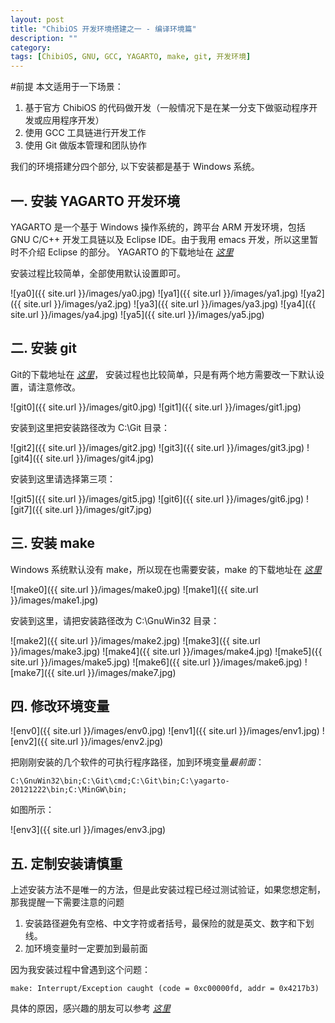 ```yaml
---
layout: post
title: "ChibiOS 开发环境搭建之一 - 编译环境篇"
description: ""
category: 
tags: [ChibiOS, GNU, GCC, YAGARTO, make, git, 开发环境]
---
```


#前提
本文适用于一下场景：

1. 基于官方 ChibiOS 的代码做开发（一般情况下是在某一分支下做驱动程序开发或应用程序开发）
2. 使用 GCC 工具链进行开发工作
3. 使用 Git 做版本管理和团队协作

我们的环境搭建分四个部分, 以下安装都是基于 Windows 系统。

## 一. 安装 YAGARTO 开发环境
YAGARTO 是一个基于 Windows 操作系统的，跨平台 ARM 开发环境，包括 GNU C/C++ 开发工具链以及 Eclipse IDE。由于我用 emacs 开发，所以这里暂时不介绍 Eclipse 的部分。 YAGARTO 的下载地址在 *[这里](http://sourceforge.net/projects/yagarto/)*

安装过程比较简单，全部使用默认设置即可。

![ya0]({{ site.url }}/images/ya0.jpg)
![ya1]({{ site.url }}/images/ya1.jpg)
![ya2]({{ site.url }}/images/ya2.jpg)
![ya3]({{ site.url }}/images/ya3.jpg)
![ya4]({{ site.url }}/images/ya4.jpg)
![ya5]({{ site.url }}/images/ya5.jpg)

## 二. 安装 git
Git的下载地址在 *[这里](http://git-scm.com/)*， 安装过程也比较简单，只是有两个地方需要改一下默认设置，请注意修改。

![git0]({{ site.url }}/images/git0.jpg)
![git1]({{ site.url }}/images/git1.jpg)

安装到这里把安装路径改为 C:\Git 目录：

![git2]({{ site.url }}/images/git2.jpg)
![git3]({{ site.url }}/images/git3.jpg)
![git4]({{ site.url }}/images/git4.jpg)

安装到这里请选择第三项：

![git5]({{ site.url }}/images/git5.jpg)
![git6]({{ site.url }}/images/git6.jpg)
![git7]({{ site.url }}/images/git7.jpg)

## 三. 安装 make
Windows 系统默认没有 make，所以现在也需要安装，make 的下载地址在 *[这里](http://gnuwin32.sourceforge.net/downlinks/make.php)*

![make0]({{ site.url }}/images/make0.jpg)
![make1]({{ site.url }}/images/make1.jpg)

安装到这里，请把安装路径改为 C:\GnuWin32 目录：

![make2]({{ site.url }}/images/make2.jpg)
![make3]({{ site.url }}/images/make3.jpg)
![make4]({{ site.url }}/images/make4.jpg)
![make5]({{ site.url }}/images/make5.jpg)
![make6]({{ site.url }}/images/make6.jpg)
![make7]({{ site.url }}/images/make7.jpg)

## 四. 修改环境变量
![env0]({{ site.url }}/images/env0.jpg)
![env1]({{ site.url }}/images/env1.jpg)
![env2]({{ site.url }}/images/env2.jpg)

把刚刚安装的几个软件的可执行程序路径，加到环境变量*最前面*：

	C:\GnuWin32\bin;C:\Git\cmd;C:\Git\bin;C:\yagarto-20121222\bin;C:\MinGW\bin;

如图所示：

![env3]({{ site.url }}/images/env3.jpg)


## 五. 定制安装请慎重
上述安装方法不是唯一的方法，但是此安装过程已经过测试验证，如果您想定制，那我提醒一下需要注意的问题

1. 安装路径避免有空格、中文字符或者括号，最保险的就是英文、数字和下划线。
2. 加环境变量时一定要加到最前面

因为我安装过程中曾遇到这个问题：

	make: Interrupt/Exception caught (code = 0xc00000fd, addr = 0x4217b3)

具体的原因，感兴趣的朋友可以参考 *[这里](http://hdrlab.org.nz/articles/windows-development/make-interrupt-exception-caught-code-0xc00000fd-addr-0x4217b/)*
